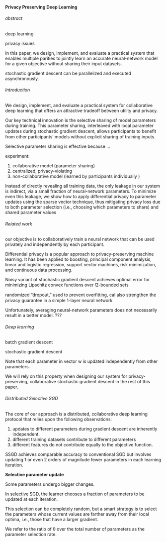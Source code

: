 #### **Privacy Preserving Deep Learning**

###### abstract

deep learning

privacy issues

In this paper, we design, implement, and evaluate a practical system that enables multiple parities to jointly learn an accurate neural-network model for a given objective without sharing their input datasets.

stochastic gradient descent can be parallelized and executed asynchronously.



###### Introduction

We design, implement, and evaluate a practical system for collaborative deep learning that offers an attractive tradeoff between utility and privacy.

Our key technical innovation is the selective sharing of model parameters during training. This parameter sharing, interleaved with local parameter updates during stochastic gradient descent, allows participants to beneﬁt from other participants’ models without explicit sharing of training inputs. 

Selective parameter sharing is effective because ...

experiment:  

1. collaborative model (parameter sharing) 
2. centralized, privacy-violating
3. non-collaborative model (learned by participants individually )

Instead of directly revealing all training data, the only leakage in our system is indirect, via a small fraction of neural-network parameters. To minimize even this leakage, we show how to apply differential privacy to parameter updates using the sparse vector technique, thus mitigating privacy loss due to both parameter selection (i.e., choosing which parameters to share) and shared parameter values



###### Related work

 our objective is to collaboratively train a neural network that can be used privately and independently by each participant.

Differential privacy is a popular approach to privacy-preserving machine learning. It has been applied to boosting, principal component analysis, linear and logistic regression, support vector machines, risk minimization, and continuous data processing. 

Noisy variant of stochastic gradient descent achieves optimal error for minimizing Lipschitz convex functions over $l$2-bounded sets 

randomized “dropout,” used to prevent overﬁtting, cal also strengthen the privacy guarantee in a simple 1-layer neural network

Unfortunately, averaging neural-network parameters does not necessarily result in a better model.  ???



###### Deep learning

batch gradient descent

stochastic gradient descent

Note that each parameter in vector w is updated independently from other parameters.

We will rely on this property when designing our system for privacy-preserving, collaborative stochastic gradient descent in the rest of this paper. 



###### Distributed Selective SGD

The core of our approach is a distributed, collaborative deep learning protocol that relies upon the following observations: 

1. updates to different parameters during gradient descent are inherently independent.
2. different training datasets contribute to different parameters
3. different features do not contribute equally to the objective function. 

SSGD achieves comparable accuracy to conventional SGD but involves updating 1 or even 2 orders of magnitude fewer parameters in each learning iteration. 



**Selective parameter update**

Some parameters undergo bigger changes.

In selective SGD, the learner chooses a fraction of parameters to be updated at each iteration. 

This selection can be completely random, but a smart strategy is to select the parameters whose current values are farther away from their local optima, i.e., those that have a larger gradient. 

We refer to the ratio of θ over the total number of parameters as the parameter selection rate. 

